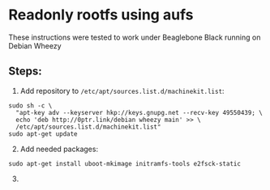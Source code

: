 # Readonly rootfs using aufs

These instructions were tested to work under Beaglebone Black running on Debian Wheezy

## Steps:

1. Add repository to ```/etc/apt/sources.list.d/machinekit.list```:

  ```
  sudo sh -c \
    "apt-key adv --keyserver hkp://keys.gnupg.net --recv-key 49550439; \
    echo 'deb http://0ptr.link/debian wheezy main' >> \
    /etc/apt/sources.list.d/machinekit.list"
  sudo apt-get update
  ```
2. Add needed packages:

  ```
  sudo apt-get install uboot-mkimage initramfs-tools e2fsck-static
  ```
3. 
